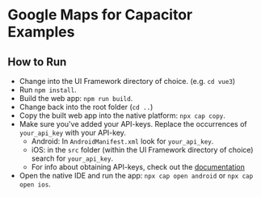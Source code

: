 # Google Maps for Capacitor Examples

## How to Run

- Change into the UI Framework directory of choice. (e.g. `cd vue3`)
- Run `npm install`.
- Build the web app: `npm run build`.
- Change back into the root folder (`cd ..`)
- Copy the built web app into the native platform: `npx cap copy`.
- Make sure you've added your API-keys. Replace the occurrences of `your_api_key` with your API-key.
  - Android: In `AndroidManifest.xml` look for `your_api_key`.
  - iOS: in the `src` folder (within the UI Framework directory of choice) search for `your_api_key`.
  - For info about obtaining API-keys, check out the [documentation](https://capacitor-community.github.io/capacitor-googlemaps-native/#/getting-started/installation?id=obtain-api-keys)
- Open the native IDE and run the app: `npx cap open android` or `npx cap open ios`.
